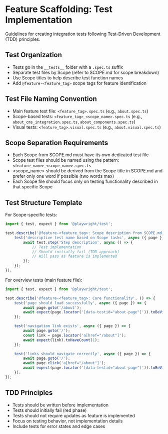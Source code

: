 # Feature Scaffolding: Test Implementation

Guidelines for creating integration tests following Test-Driven Development (TDD) principles.

## Test Organization

- Tests go in the `__tests__` folder with a `.spec.ts` suffix
- Separate test files by Scope (refer to SCOPE.md for scope breakdown)
- Use Scope titles to help describe test function names
- Add `@feature-<feature_tag>` scope tags for feature identification

## Test File Naming Convention

- Main feature test file: `<feature_tag>.spec.ts` (e.g., `about.spec.ts`)
- Scope-based tests: `<feature_tag>_<scope_name>.spec.ts` (e.g., `about_cms_integration.spec.ts`, `about_components.spec.ts`)
- Visual tests: `<feature_tag>.visual.spec.ts` (e.g., `about.visual.spec.ts`)

## Scope Separation Requirements

- Each Scope from SCOPE.md must have its own dedicated test file
- Scope test files should be named using the pattern: `<feature_name>_<scope_name>.spec.ts`
- <scope_name> should be derived from the Scope title in SCOPE.md and prefer only one word if possible (two words max)
- Each Scope file should focus only on testing functionality described in that specific Scope

## Test Structure Template

For Scope-specific tests:
```typescript
import { test, expect } from '@playwright/test';

test.describe('@feature-<feature_tag>: Scope description from SCOPE.md', () => {
    test('descriptive test name based on Scope tasks', async ({ page }) => {
        await test.step('Step description', async () => {
            // Test implementation
            // Should initially fail (TDD approach)
            // Will pass as feature is implemented
        });
    });
});
```

For overview tests (main feature file):
```typescript
import { test, expect } from '@playwright/test';

test.describe('@feature-<feature_tag>: Core functionality', () => {
    test('page should load successfully', async ({ page }) => {
        await page.goto('/about');
        await expect(page.locator('[data-testid="about-page"]')).toBeVisible();
    });

    test('navigation link exists', async ({ page }) => {
        await page.goto('/');
        const link = page.locator('a[href="/about"]');
        await expect(link).toHaveCount(1);
    });

    test('links should navigate correctly', async ({ page }) => {
        await page.goto('/');
        await page.click('a[href="/about"]');
        await expect(page.locator('[data-testid="about-page"]')).toBeVisible();
    });
});
```

## TDD Principles

- Tests should be written before implementation
- Tests should initially fail (red phase)
- Tests should not require updates as feature is implemented
- Focus on testing behavior, not implementation details
- Include tests for error states and edge cases
